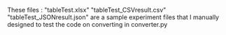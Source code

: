 These files : "tableTest.xlsx" "tableTest_CSVresult.csv" "tableTest_JSONresult.json" are a sample experiment files 
that I manually designed to test the code on converting in converter.py
